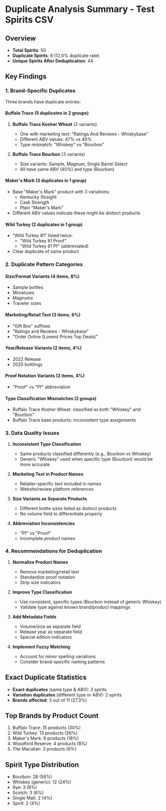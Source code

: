 # Duplicate Analysis Summary - Test Spirits CSV

## Overview
- **Total Spirits**: 50
- **Duplicate Spirits**: 6 (12.0% duplicate rate)
- **Unique Spirits After Deduplication**: 44

## Key Findings

### 1. Brand-Specific Duplicates
Three brands have duplicate entries:

#### Buffalo Trace (5 duplicates in 2 groups)
1. **Buffalo Trace Kosher Wheat** (2 variants)
   - One with marketing text: "Ratings And Reviews - Whiskybase"
   - Different ABV values: 47% vs 40%
   - Type mismatch: "Whiskey" vs "Bourbon"

2. **Buffalo Trace Bourbon** (3 variants)
   - Size variants: Sample, Magnum, Single Barrel Select
   - All have same ABV (40%) and type (Bourbon)

#### Maker's Mark (3 duplicates in 1 group)
- Base "Maker's Mark" product with 3 variations:
  - Kentucky Straight
  - Cask Strength
  - Plain "Maker's Mark"
- Different ABV values indicate these might be distinct products

#### Wild Turkey (2 duplicates in 1 group)
- "Wild Turkey 81" listed twice:
  - "Wild Turkey 81 Proof"
  - "Wild Turkey 81 Pf" (abbreviated)
- Clear duplicate of same product

### 2. Duplicate Pattern Categories

#### Size/Format Variants (4 items, 8%)
- Sample bottles
- Miniatures
- Magnums
- Traveler sizes

#### Marketing/Retail Text (3 items, 6%)
- "Gift Box" suffixes
- "Ratings and Reviews - Whiskybase"
- "Order Online (Lowest Prices Top Deals)"

#### Year/Release Variants (2 items, 4%)
- 2022 Release
- 2025 bottlings

#### Proof Notation Variants (2 items, 4%)
- "Proof" vs "Pf" abbreviation

#### Type Classification Mismatches (2 groups)
- Buffalo Trace Kosher Wheat: classified as both "Whiskey" and "Bourbon"
- Buffalo Trace base products: inconsistent type assignments

### 3. Data Quality Issues

1. **Inconsistent Type Classification**
   - Same products classified differently (e.g., Bourbon vs Whiskey)
   - Generic "Whiskey" used when specific type (Bourbon) would be more accurate

2. **Marketing Text in Product Names**
   - Retailer-specific text included in names
   - Website/review platform references

3. **Size Variants as Separate Products**
   - Different bottle sizes listed as distinct products
   - No volume field to differentiate properly

4. **Abbreviation Inconsistencies**
   - "Pf" vs "Proof"
   - Incomplete product names

### 4. Recommendations for Deduplication

1. **Normalize Product Names**
   - Remove marketing/retail text
   - Standardize proof notation
   - Strip size indicators

2. **Improve Type Classification**
   - Use consistent, specific types (Bourbon instead of generic Whiskey)
   - Validate type against known brand/product mappings

3. **Add Metadata Fields**
   - Volume/size as separate field
   - Release year as separate field
   - Special edition indicators

4. **Implement Fuzzy Matching**
   - Account for minor spelling variations
   - Consider brand-specific naming patterns

## Exact Duplicate Statistics

- **Exact duplicates** (same type & ABV): 3 spirits
- **Variation duplicates** (different type or ABV): 2 spirits
- **Brands affected**: 3 out of 11 (27.3%)

## Top Brands by Product Count
1. Buffalo Trace: 15 products (30%)
2. Wild Turkey: 13 products (26%)
3. Maker's Mark: 9 products (18%)
4. Woodford Reserve: 4 products (8%)
5. The Macallan: 3 products (6%)

## Spirit Type Distribution
- Bourbon: 28 (56%)
- Whiskey (generic): 12 (24%)
- Rye: 3 (6%)
- Scotch: 3 (6%)
- Single Malt: 2 (4%)
- Spirit: 2 (4%)